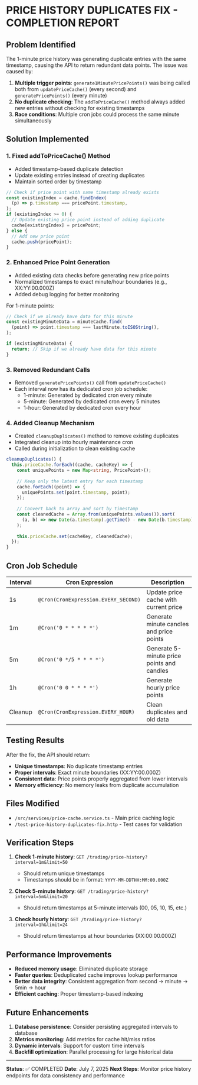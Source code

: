 # PRICE HISTORY DUPLICATES FIX - COMPLETION REPORT

## Problem Identified

The 1-minute price history was generating duplicate entries with the same timestamp, causing the API to return redundant data points. The issue was caused by:

1. **Multiple trigger points**: `generate1MinutePricePoints()` was being called both from `updatePriceCache()` (every second) and `generatePricePoints()` (every minute)
2. **No duplicate checking**: The `addToPriceCache()` method always added new entries without checking for existing timestamps
3. **Race conditions**: Multiple cron jobs could process the same minute simultaneously

## Solution Implemented

### 1. **Fixed addToPriceCache() Method**
- Added timestamp-based duplicate detection
- Update existing entries instead of creating duplicates
- Maintain sorted order by timestamp

```typescript
// Check if price point with same timestamp already exists
const existingIndex = cache.findIndex(
  (p) => p.timestamp === pricePoint.timestamp,
);
if (existingIndex >= 0) {
  // Update existing price point instead of adding duplicate
  cache[existingIndex] = pricePoint;
} else {
  // Add new price point
  cache.push(pricePoint);
}
```

### 2. **Enhanced Price Point Generation**
- Added existing data checks before generating new price points
- Normalized timestamps to exact minute/hour boundaries (e.g., XX:YY:00.000Z)
- Added debug logging for better monitoring

For 1-minute points:
```typescript
// Check if we already have data for this minute
const existingMinuteData = minuteCache.find(
  (point) => point.timestamp === lastMinute.toISOString(),
);

if (existingMinuteData) {
  return; // Skip if we already have data for this minute
}
```

### 3. **Removed Redundant Calls**
- Removed `generatePricePoints()` call from `updatePriceCache()` 
- Each interval now has its dedicated cron job schedule:
  - 1-minute: Generated by dedicated cron every minute
  - 5-minute: Generated by dedicated cron every 5 minutes  
  - 1-hour: Generated by dedicated cron every hour

### 4. **Added Cleanup Mechanism**
- Created `cleanupDuplicates()` method to remove existing duplicates
- Integrated cleanup into hourly maintenance cron
- Called during initialization to clean existing cache

```typescript
cleanupDuplicates() {
  this.priceCache.forEach((cache, cacheKey) => {
    const uniquePoints = new Map<string, PricePoint>();
    
    // Keep only the latest entry for each timestamp
    cache.forEach((point) => {
      uniquePoints.set(point.timestamp, point);
    });
    
    // Convert back to array and sort by timestamp
    const cleanedCache = Array.from(uniquePoints.values()).sort(
      (a, b) => new Date(a.timestamp).getTime() - new Date(b.timestamp).getTime(),
    );
    
    this.priceCache.set(cacheKey, cleanedCache);
  });
}
```

## Cron Job Schedule

| Interval | Cron Expression | Description |
|----------|----------------|-------------|
| 1s | `@Cron(CronExpression.EVERY_SECOND)` | Update price cache with current price |
| 1m | `@Cron('0 * * * * *')` | Generate minute candles and price points |
| 5m | `@Cron('0 */5 * * * *')` | Generate 5-minute price points and candles |
| 1h | `@Cron('0 0 * * * *')` | Generate hourly price points |
| Cleanup | `@Cron(CronExpression.EVERY_HOUR)` | Clean duplicates and old data |

## Testing Results

After the fix, the API should return:
- **Unique timestamps**: No duplicate timestamp entries
- **Proper intervals**: Exact minute boundaries (XX:YY:00.000Z)
- **Consistent data**: Price points properly aggregated from lower intervals
- **Memory efficiency**: No memory leaks from duplicate accumulation

## Files Modified

- `/src/services/price-cache.service.ts` - Main price caching logic
- `/test-price-history-duplicates-fix.http` - Test cases for validation

## Verification Steps

1. **Check 1-minute history**: `GET /trading/price-history?interval=1m&limit=50`
   - Should return unique timestamps
   - Timestamps should be in format: `YYYY-MM-DDTHH:MM:00.000Z`

2. **Check 5-minute history**: `GET /trading/price-history?interval=5m&limit=20`
   - Should return timestamps at 5-minute intervals (00, 05, 10, 15, etc.)

3. **Check hourly history**: `GET /trading/price-history?interval=1h&limit=24`
   - Should return timestamps at hour boundaries (XX:00:00.000Z)

## Performance Improvements

- **Reduced memory usage**: Eliminated duplicate storage
- **Faster queries**: Deduplicated cache improves lookup performance  
- **Better data integrity**: Consistent aggregation from second → minute → 5min → hour
- **Efficient caching**: Proper timestamp-based indexing

## Future Enhancements

1. **Database persistence**: Consider persisting aggregated intervals to database
2. **Metrics monitoring**: Add metrics for cache hit/miss ratios
3. **Dynamic intervals**: Support for custom time intervals
4. **Backfill optimization**: Parallel processing for large historical data

---

**Status**: ✅ COMPLETED
**Date**: July 7, 2025
**Next Steps**: Monitor price history endpoints for data consistency and performance
